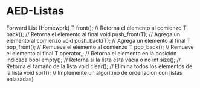 # AED-Listas
Forward List (Homework)
T front(); // Retorna el elemento al comienzo
T back(); // Retorna el elemento al final
void push_front(T); // Agrega un elemento al comienzo
void push_back(T); // Agrega un elemento al final
T pop_front(); // Remueve el elemento al comienzo
T pop_back(); // Remueve el elemento al final
T operator[ ](int); // Retorna el elemento en la posición indicada
bool empty(); // Retorna si la lista está vacía o no
int size(); // Retorna el tamaño de la lista
void clear(); // Elimina todos los elementos de la lista
void sort(); // Implemente un algoritmo de ordenacion con listas enlazadas)
